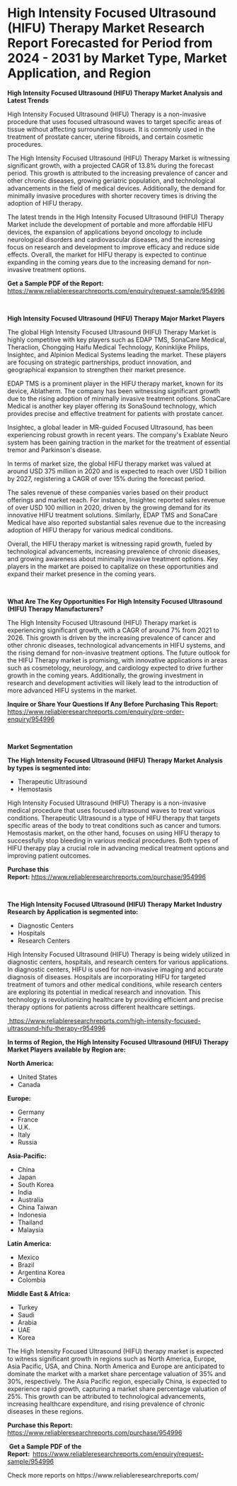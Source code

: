 <p><h1>High Intensity Focused Ultrasound (HIFU) Therapy Market Research Report Forecasted for Period from 2024 -  2031 by Market Type, Market Application, and Region</h1></p><p><strong>High Intensity Focused Ultrasound (HIFU) Therapy Market Analysis and Latest Trends</strong></p>
<p><p>High Intensity Focused Ultrasound (HIFU) Therapy is a non-invasive procedure that uses focused ultrasound waves to target specific areas of tissue without affecting surrounding tissues. It is commonly used in the treatment of prostate cancer, uterine fibroids, and certain cosmetic procedures.</p><p>The High Intensity Focused Ultrasound (HIFU) Therapy Market is witnessing significant growth, with a projected CAGR of 13.8% during the forecast period. This growth is attributed to the increasing prevalence of cancer and other chronic diseases, growing geriatric population, and technological advancements in the field of medical devices. Additionally, the demand for minimally invasive procedures with shorter recovery times is driving the adoption of HIFU therapy.</p><p>The latest trends in the High Intensity Focused Ultrasound (HIFU) Therapy Market include the development of portable and more affordable HIFU devices, the expansion of applications beyond oncology to include neurological disorders and cardiovascular diseases, and the increasing focus on research and development to improve efficacy and reduce side effects. Overall, the market for HIFU therapy is expected to continue expanding in the coming years due to the increasing demand for non-invasive treatment options.</p></p>
<p><strong>Get a Sample PDF of the Report:&nbsp;</strong> <a href="https://www.reliableresearchreports.com/enquiry/request-sample/954996">https://www.reliableresearchreports.com/enquiry/request-sample/954996</a></p>
<p>&nbsp;</p>
<p><strong>High Intensity Focused Ultrasound (HIFU) Therapy Major Market Players</strong></p>
<p><p>The global High Intensity Focused Ultrasound (HIFU) Therapy Market is highly competitive with key players such as EDAP TMS, SonaCare Medical, Theraclion, Chongqing Haifu Medical Technology, Koninklijke Philips, Insightec, and Alpinion Medical Systems leading the market. These players are focusing on strategic partnerships, product innovation, and geographical expansion to strengthen their market presence.</p><p>EDAP TMS is a prominent player in the HIFU therapy market, known for its device, Ablatherm. The company has been witnessing significant growth due to the rising adoption of minimally invasive treatment options. SonaCare Medical is another key player offering its SonaSound technology, which provides precise and effective treatment for patients with prostate cancer. </p><p>Insightec, a global leader in MR-guided Focused Ultrasound, has been experiencing robust growth in recent years. The company's Exablate Neuro system has been gaining traction in the market for the treatment of essential tremor and Parkinson's disease. </p><p>In terms of market size, the global HIFU therapy market was valued at around USD 375 million in 2020 and is expected to reach over USD 1 billion by 2027, registering a CAGR of over 15% during the forecast period. </p><p>The sales revenue of these companies varies based on their product offerings and market reach. For instance, Insightec reported sales revenue of over USD 100 million in 2020, driven by the growing demand for its innovative HIFU treatment solutions. Similarly, EDAP TMS and SonaCare Medical have also reported substantial sales revenue due to the increasing adoption of HIFU therapy for various medical conditions. </p><p>Overall, the HIFU therapy market is witnessing rapid growth, fueled by technological advancements, increasing prevalence of chronic diseases, and growing awareness about minimally invasive treatment options. Key players in the market are poised to capitalize on these opportunities and expand their market presence in the coming years.</p></p>
<p>&nbsp;</p>
<p><strong>What Are The Key Opportunities For High Intensity Focused Ultrasound (HIFU) Therapy Manufacturers?</strong></p>
<p><p>The High Intensity Focused Ultrasound (HIFU) Therapy market is experiencing significant growth, with a CAGR of around 7% from 2021 to 2026. This growth is driven by the increasing prevalence of cancer and other chronic diseases, technological advancements in HIFU systems, and the rising demand for non-invasive treatment options. The future outlook for the HIFU Therapy market is promising, with innovative applications in areas such as cosmetology, neurology, and cardiology expected to drive further growth in the coming years. Additionally, the growing investment in research and development activities will likely lead to the introduction of more advanced HIFU systems in the market.</p></p>
<p><strong>Inquire or Share Your Questions If Any Before Purchasing This Report:</strong> <a href="https://www.reliableresearchreports.com/enquiry/pre-order-enquiry/954996">https://www.reliableresearchreports.com/enquiry/pre-order-enquiry/954996</a></p>
<p>&nbsp;</p>
<p><strong>Market Segmentation</strong></p>
<p><strong>The High Intensity Focused Ultrasound (HIFU) Therapy Market Analysis by types is segmented into:</strong></p>
<p><ul><li>Therapeutic Ultrasound</li><li>Hemostasis</li></ul></p>
<p><p>High Intensity Focused Ultrasound (HIFU) Therapy is a non-invasive medical procedure that uses focused ultrasound waves to treat various conditions. Therapeutic Ultrasound is a type of HIFU therapy that targets specific areas of the body to treat conditions such as cancer and tumors. Hemostasis market, on the other hand, focuses on using HIFU therapy to successfully stop bleeding in various medical procedures. Both types of HIFU therapy play a crucial role in advancing medical treatment options and improving patient outcomes.</p></p>
<p><strong>Purchase this Report:&nbsp;</strong><a href="https://www.reliableresearchreports.com/purchase/954996">https://www.reliableresearchreports.com/purchase/954996</a></p>
<p>&nbsp;</p>
<p><strong>The High Intensity Focused Ultrasound (HIFU) Therapy Market Industry Research by Application is segmented into:</strong></p>
<p><ul><li>Diagnostic Centers</li><li>Hospitals</li><li>Research Centers</li></ul></p>
<p><p>High Intensity Focused Ultrasound (HIFU) Therapy is being widely utilized in diagnostic centers, hospitals, and research centers for various applications. In diagnostic centers, HIFU is used for non-invasive imaging and accurate diagnosis of diseases. Hospitals are incorporating HIFU for targeted treatment of tumors and other medical conditions, while research centers are exploring its potential in medical research and innovation. This technology is revolutionizing healthcare by providing efficient and precise therapy options for patients across different healthcare settings.</p></p>
<p><a href="https://www.reliableresearchreports.com/high-intensity-focused-ultrasound-hifu-therapy-r954996">&nbsp;https://www.reliableresearchreports.com/high-intensity-focused-ultrasound-hifu-therapy-r954996</a></p>
<p><strong>In terms of Region, the High Intensity Focused Ultrasound (HIFU) Therapy Market Players available by Region are:</strong></p>
<p>
    <p> <strong> North America: </strong>
        <ul>
            <li>United States</li>
            <li>Canada</li>
        </ul>
        </p> 
    <p> <strong> Europe: </strong>
        <ul>
            <li>Germany</li>
            <li>France</li>
            <li>U.K.</li>
            <li>Italy</li>
            <li>Russia</li>
        </ul>
        </p> 
    <p> <strong> Asia-Pacific: </strong>
        <ul>
            <li>China</li>
            <li>Japan</li>
            <li>South Korea</li>
            <li>India</li>
            <li>Australia</li>
            <li>China Taiwan</li>
            <li>Indonesia</li>
            <li>Thailand</li>
            <li>Malaysia</li>
        </ul>
        </p> 
    <p> <strong> Latin America: </strong>
        <ul>
            <li>Mexico</li>
            <li>Brazil</li>
            <li>Argentina Korea</li>
            <li>Colombia</li>
        </ul>
        </p> 
    <p> <strong> Middle East & Africa: </strong>
        <ul>
            <li>Turkey</li>
            <li>Saudi</li>
            <li>Arabia</li>
            <li>UAE</li>
            <li>Korea</li>
        </ul>
    </p>
    </p>
<p><p>The High Intensity Focused Ultrasound (HIFU) therapy market is expected to witness significant growth in regions such as North America, Europe, Asia Pacific, USA, and China. North America and Europe are anticipated to dominate the market with a market share percentage valuation of 35% and 30%, respectively. The Asia Pacific region, especially China, is expected to experience rapid growth, capturing a market share percentage valuation of 25%. This growth can be attributed to technological advancements, increasing healthcare expenditure, and rising prevalence of chronic diseases in these regions.</p></p>
<p><strong>Purchase this Report: </strong><a href="https://www.reliableresearchreports.com/purchase/954996">https://www.reliableresearchreports.com/purchase/954996</a></p>
<p>&nbsp;<strong>Get a Sample PDF of the Report:&nbsp;&nbsp;</strong><a href="https://www.reliableresearchreports.com/enquiry/request-sample/954996">https://www.reliableresearchreports.com/enquiry/request-sample/954996</a></p>
<p><strong></strong></p>
<p>Check more reports on https://www.reliableresearchreports.com/</p>